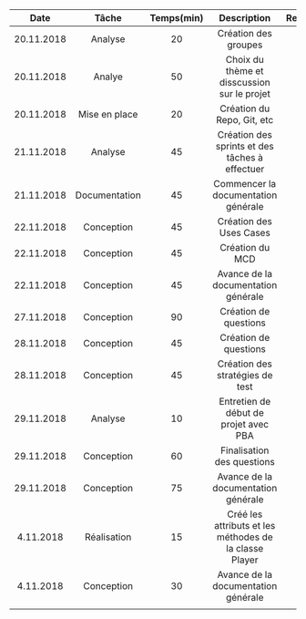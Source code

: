 |    Date    |     Tâche     | Temps(min) |                      Description                       | Remarque(s) |
| :--------: | :-----------: | :--------: | :----------------------------------------------------: | :---------: |
| 20.11.2018 |    Analyse    |     20     |                  Création des groupes                  |             |
| 20.11.2018 |    Analye     |     50     |      Choix du thème et disscussion sur le projet       |             |
| 20.11.2018 | Mise en place |     20     |               Création du Repo, Git, etc               |             |
| 21.11.2018 |    Analyse    |     45     |     Création des sprints et des tâches à effectuer     |             |
| 21.11.2018 | Documentation |     45     |          Commencer la documentation générale           |             |
| 22.11.2018 |  Conception   |     45     |                Création des Uses Cases                 |             |
| 22.11.2018 |  Conception   |     45     |                    Création du MCD                     |             |
| 22.11.2018 |  Conception   |     45     |          Avance de la documentation générale           |             |
| 27.11.2018 |  Conception   |     90     |                 Création de questions                  |             |
| 28.11.2018 |  Conception   |     45     |                 Création de questions                  |             |
| 28.11.2018 |  Conception   |     45     |            Création des stratégies de test             |             |
| 29.11.2018 |    Analyse    |     10     |         Entretien de début de projet avec PBA          |             |
| 29.11.2018 |  Conception   |     60     |               Finalisation des questions               |             |
| 29.11.2018 |  Conception   |     75     |          Avance de la documentation générale           |             |
| 4.11.2018  |  Réalisation  |     15     | Créé les attributs et les méthodes de la classe Player |             |
| 4.11.2018  |  Conception   |     30     |          Avance de la documentation générale           |             |
|            |               |            |                                                        |             |

